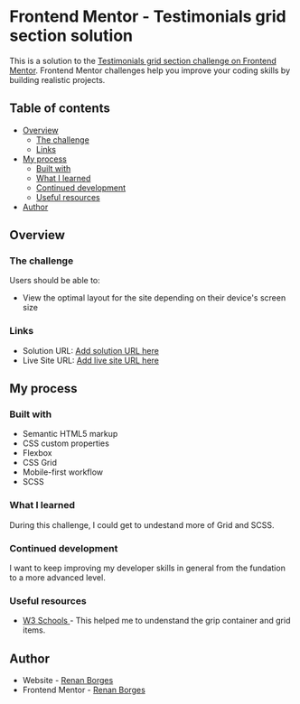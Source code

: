 # Frontend Mentor - Testimonials grid section solution

This is a solution to the [Testimonials grid section challenge on Frontend Mentor](https://www.frontendmentor.io/challenges/testimonials-grid-section-Nnw6J7Un7). Frontend Mentor challenges help you improve your coding skills by building realistic projects. 

## Table of contents

- [Overview](#overview)
  - [The challenge](#the-challenge)
  - [Links](#links)
- [My process](#my-process)
  - [Built with](#built-with)
  - [What I learned](#what-i-learned)
  - [Continued development](#continued-development)
  - [Useful resources](#useful-resources)
- [Author](#author)




## Overview

### The challenge

Users should be able to:

- View the optimal layout for the site depending on their device's screen size



### Links

- Solution URL: [Add solution URL here](https://your-solution-url.com)
- Live Site URL: [Add live site URL here](https://your-live-site-url.com)

## My process

### Built with

- Semantic HTML5 markup
- CSS custom properties
- Flexbox
- CSS Grid
- Mobile-first workflow
- SCSS



### What I learned

During this challenge, I could get to undestand more of Grid and SCSS.



### Continued development

I want to keep improving my developer skills in general from the fundation to a more advanced level.

### Useful resources

- [W3 Schools ](https://www.w3schools.com/) - This helped me to undenstand the grip container and grid items.


## Author

- Website - [Renan Borges](https://github.com/Renan3232)
- Frontend Mentor - [Renan Borges](https://www.frontendmentor.io/profile/Renan3232)



